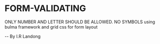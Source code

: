# FORM-VALIDATING
ONLY NUMBER AND LETTER SHOULD BE ALLOWED. NO SYMBOLS
using bulma framework and grid css for form layout

-- By I.R Landong
